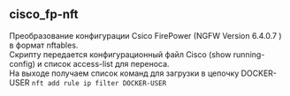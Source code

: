 ## cisco_fp-nft

Преобразование конфигурации Csico FirePower (NGFW Version 6.4.0.7 ) в формат nftables.  
Скрипту передается конфигурационный файл Cisco (show running-config) и список access-list для переноса.  
На выходе получаем список команд для загрузки в цепочку DOCKER-USER
`nft add rule ip filter DOCKER-USER`